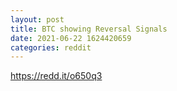 ```yaml
--- 
layout: post 
title: BTC showing Reversal Signals 
date: 2021-06-22 1624420659 
categories: reddit 
--- 
```

https://redd.it/o650q3
